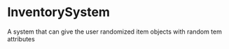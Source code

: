 # InventorySystem
 A system that can give the user randomized item objects with random tem attributes
